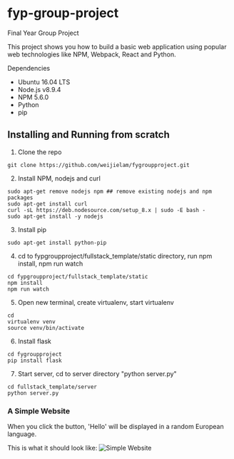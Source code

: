 # fyp-group-project
Final Year Group Project


This project shows you how to build a basic web application using popular web technologies 
like NPM, Webpack, React and Python.

Dependencies
- Ubuntu 16.04 LTS
- Node.js v8.9.4
- NPM 5.6.0
- Python
- pip

## Installing and Running from scratch
1. Clone the repo
```git
git clone https://github.com/weijielam/fygroupproject.git
```

2. Install NPM, nodejs and curl
```
sudo apt-get remove nodejs npm ## remove existing nodejs and npm packages
sudo apt-get install curl  
curl -sL https://deb.nodesource.com/setup_8.x | sudo -E bash -
sudo apt-get install -y nodejs  
```
3. Install pip
```
sudo apt-get install python-pip
```
4. cd to fypgroupproject/fullstack_template/static directory, run npm install, npm run watch
```
cd fypgroupproject/fullstack_template/static
npm install
npm run watch
```
5. Open new terminal, create virtualenv, start virtualenv
```
cd
virtualenv venv
source venv/bin/activate
```
6. Install flask
```
cd fygroupproject
pip install flask
```
7. Start server, cd to server directory "python server.py"
```
cd fullstack_template/server
python server.py
```

### A Simple Website
When you click the button, 'Hello' will be displayed in a random European language.

This is what it should look like:
![Simple Website](simple_website.png?raw=true "A Simmple Website")


